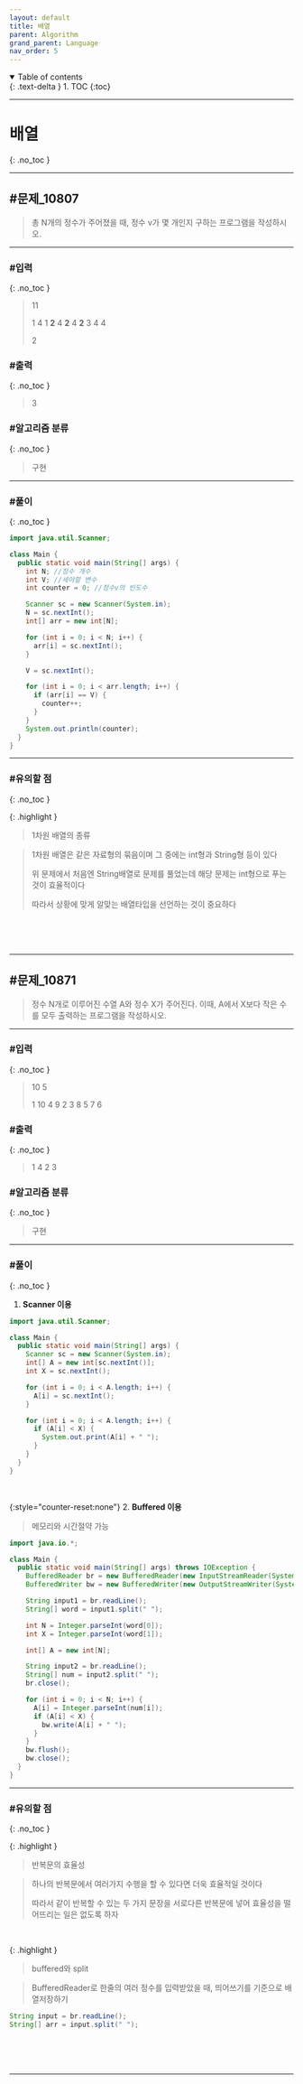 ```yaml
---
layout: default
title: 배열
parent: Algorithm
grand_parent: Language
nav_order: 5
---
```


<details open markdown="block">
  <summary>
    Table of contents
  </summary>
  {: .text-delta }
1. TOC
{:toc}
</details>

---

# 배열
{: .no_toc }

---

## #문제_10807

> 총 N개의 정수가 주어졌을 때, 정수 v가 몇 개인지 구하는 프로그램을 작성하시오.

---

### #입력
{: .no_toc }

> 11
>
> 1 4 1 **2** 4 **2** 4 **2** 3 4 4
>
> 2

### #출력
{: .no_toc }

> 3


### #알고리즘 분류
{: .no_toc }

> 구현

---

### #풀이
{: .no_toc }

```java
import java.util.Scanner;

class Main {
  public static void main(String[] args) {
    int N; //정수 개수
    int V; //세야할 변수
    int counter = 0; //정수v의 빈도수

    Scanner sc = new Scanner(System.in);
    N = sc.nextInt();
    int[] arr = new int[N];

    for (int i = 0; i < N; i++) {
      arr[i] = sc.nextInt();
    }

    V = sc.nextInt();

    for (int i = 0; i < arr.length; i++) {
      if (arr[i] == V) {
        counter++;
      }
    }
    System.out.println(counter);
  }
}
```

---

### #유의할 점
{: .no_toc }

{: .highlight }
> 1차원 배열의 종류

> 1차원 배열은 같은 자료형의 묶음이며 그 중에는 int형과 String형 등이 있다
>
> 위 문제에서 처음엔 String배열로 문제를 풀었는데 해당 문제는 int형으로 푸는 것이 효율적이다
>
> 따라서 상황에 맞게 알맞는 배열타입을 선언하는 것이 중요하다

<br/><br/><br/>

---

## #문제_10871

> 정수 N개로 이루어진 수열 A와 정수 X가 주어진다. 이때, A에서 X보다 작은 수를 모두 출력하는 프로그램을 작성하시오.

---

### #입력
{: .no_toc }

> 10 5
>
> 1 10 4 9 2 3 8 5 7 6

### #출력
{: .no_toc }

> 1 4 2 3


### #알고리즘 분류
{: .no_toc }

> 구현

---

### #풀이
{: .no_toc }

1. **Scanner 이용**

```java
import java.util.Scanner;

class Main {
  public static void main(String[] args) {
    Scanner sc = new Scanner(System.in);
    int[] A = new int[sc.nextInt()];
    int X = sc.nextInt();

    for (int i = 0; i < A.length; i++) {
      A[i] = sc.nextInt();
    }

    for (int i = 0; i < A.length; i++) {
      if (A[i] < X) {
        System.out.print(A[i] + " ");
      }
    }
  }
}
```

<br/>

{:style="counter-reset:none"}
2. **Buffered 이용**

> 메모리와 시간절약 가능

```java
import java.io.*;

class Main {
  public static void main(String[] args) throws IOException {
    BufferedReader br = new BufferedReader(new InputStreamReader(System.in));
    BufferedWriter bw = new BufferedWriter(new OutputStreamWriter(System.out));

    String input1 = br.readLine();
    String[] word = input1.split(" ");

    int N = Integer.parseInt(word[0]);
    int X = Integer.parseInt(word[1]);

    int[] A = new int[N];

    String input2 = br.readLine();
    String[] num = input2.split(" ");
    br.close();

    for (int i = 0; i < N; i++) {
      A[i] = Integer.parseInt(num[i]);
      if (A[i] < X) {
        bw.write(A[i] + " ");
      }
    }
    bw.flush();
    bw.close();
  }
}
```

---

### #유의할 점
{: .no_toc }

{: .highlight }
> 반복문의 효율성

> 하나의 반복문에서 여러가지 수행을 할 수 있다면 더욱 효율적일 것이다
>
> 따라서 같이 반복할 수 있는 두 가지 문장을 서로다른 반복문에 넣어 효율성을 떨어뜨리는 일은 없도록 하자

<br/>

{: .highlight }
> buffered와 split

> BufferedReader로 한줄의 여러 정수를 입력받았을 때, 띄어쓰기를 기준으로 배열저장하기

```java
String input = br.readLine();
String[] arr = input.split(" ");
```

<br/><br/><br/>

---